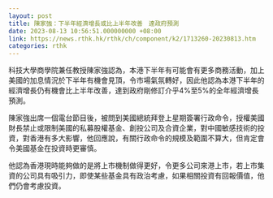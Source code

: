 ```yaml
---
layout: post
title: 陳家強：下半年經濟增長或比上半年改善　達政府預測
date: 2023-08-13 10:56:51.000000000 +08:00
link: https://news.rthk.hk/rthk/ch/component/k2/1713260-20230813.htm
categories: rthk
---
```


科技大學商學院兼任教授陳家強認為，本港下半年有可能會有更多商務活動，加上美國的加息情況於下半年有機會見頂，令市場氣氛轉好，因此他認為本港下半年的經濟增長仍有機會比上半年改善，達到政府剛修訂介乎4%至5%的全年經濟增長預測。

陳家強出席一個電台節目後，被問到美國總統拜登上星期簽署行政命令，授權美國財長禁止或限制美國的私募股權基金、創投公司及合資企業，對中國敏感技術的投資，對香港有多大影響，他回應說，有關行政命令的規模及範圍不算大，但肯定會令美國基金在投資時更審慎。

他認為香港現時能夠做的是將上市機制做得更好，令更多公司來港上市，若上市集資的公司具有吸引力，即使某些基金具有政治考慮，如果相關投資有回報價值，他們仍會考慮投資。

